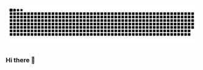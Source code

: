 <picture>
  <source media="(prefers-color-shceme: dark)" srcset="https://raw.githubusercontent.com/LVooo/LVooo/output/github-contribution-grid-snake-dark.svg" />
  <source media="(prefers-color-shceme: light)" srcset="https://raw.githubusercontent.com/LVooo/LVooo/output/github-contribution-grid-snake.svg" />
  <img alt="github-snake" src="https://raw.githubusercontent.com/LVooo/LVooo/output/github-contribution-grid-snake.svg">
<picture/>

### Hi there 👋

<!--
**LVooo/LVooo** is a ✨ _special_ ✨ repository because its `README.md` (this file) appears on your GitHub profile.

Here are some ideas to get you started:

- 🔭 I’m currently working on ...
- 🌱 I’m currently learning ...
- 👯 I’m looking to collaborate on ...
- 🤔 I’m looking for help with ...
- 💬 Ask me about ...
- 📫 How to reach me: ...
- 😄 Pronouns: ...
- ⚡ Fun fact: ...
-->
